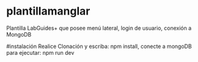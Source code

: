 # plantillamanglar
Plantilla LabGuides+ que posee menú lateral, login de usuario, conexión a MongoDB

#instalación
Realice Clonación y escriba: npm install, conecte a mongoDB
para ejecutar: npm run dev 
